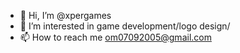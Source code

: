 - 👋 Hi, I’m @xpergames
- 👀 I’m interested in game development/logo design/
- 📫 How to reach me om07092005@gmail.com

<!---
xpergames/xpergames is a ✨ special ✨ repository because its `README.md` (this file) appears on your GitHub profile.
You can click the Preview link to take a look at your changes.
--->
